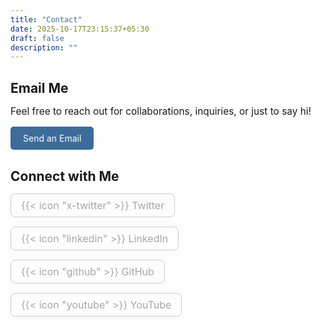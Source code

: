 ```yaml
---
title: "Contact"
date: 2025-10-17T23:15:37+05:30
draft: false
description: ""
---
```

<style>
        h1 {
            text-align: left;
            font-size: 2em;
            margin-bottom: 20px;
        }
        .section {
            margin-bottom: 30px;
        }
        .section h2 {
            text-align: left;
            font-size: 1.5em;
            margin-bottom: 15px;
        }
        .email-contact p {
            text-align: left;
            margin-bottom: 15px;
            font-size: 1.1em;
        }
        .email-contact a {
            display: inline-block;
            padding: 10px 20px;
            background-color: #3d6c9aff; /* Light mode button color */
            color: #fff;
            text-decoration: none;
            border-radius: 5px;
            transition: background-color 0.3s;
        }
        .email-contact a:hover {
            background-color: #2c3e50; /* Light mode hover */
        }
        .connect-me-section {
            text-align: left;
        }
        .connect-me-title {
            font-size: 2rem;
            margin-bottom: 30px;
        }
        .connect-me-links {
            display: flex;
            justify-content: left;
            gap: 15px;
            flex-wrap: wrap;
        }
        .connect-youtube-link,
        .connect-twitter-link,
        .connect-linkedin-link,
        .connect-github-link {
            text-decoration: none;
            padding: 8px 16px;
            border: 1px solid #ccc;
            border-radius: 8px;
            color: #a7a7a7 ;
            font-size: 16px;
            transition: background-color 0.3s, border-color 0.3s;
        }
        .connect-youtube-link:hover,
        .connect-twitter-link:hover,
        .connect-linkedin-link:hover,
        .connect-github-link:hover {
            background-color: #f0f0f0;
            border-color: #999;
        }

        .connect-icon-youtube,
        .connect-icon-twitter,
        .connect-icon-linkedin,
        .connect-icon-github {
            margin-right: 8px;
        }

        /* Dark Mode Adjustments */
        @media (prefers-color-scheme: dark) {
            body {
                /*background-color: #1a1a1a ;  Dark mode background */
                color: #e0e0e0; /* Dark mode text */
            }
            h1 {
                color: #e0e0e0;
            }
            h2 {
                color: #b0b0b0; /* Slightly lighter gray for subheadings */
            }
            .email-contact a {
                background-color: #4a90e2; /* Brighter blue for dark mode button */
            }
            .email-contact a:hover {
                background-color: #357abd; /* Darker shade on hover */
            }
        }
    </style>
<body>
    <div class="section email-contact">
        <h2>Email Me</h2>
        <p>Feel free to reach out for collaborations, inquiries, or just to say hi!</p>
        <a href="mailto:maheshbabumb08@gmail.com">Send an Email</a>
    </div>
    <div class="section connect">
        <h2>Connect with Me</h2>
        <section class="connect-me-section">
            <div class="connect-me-links">
                <a href="https://x.com/maheshbabu168"
                 target="_blank" class="connect-twitter-link">
                    {{< icon "x-twitter" >}}
                    Twitter
                </a>
                <a href="https://www.linkedin.com/in/ayodhya-mahesh-babu-387845254/" target="_blank" class="connect-linkedin-link">
                    {{< icon "linkedin" >}}
                    LinkedIn
                </a>
                <a href="https://github.com/ayodhya16" target="_blank" class="connect-github-link">
                    {{< icon "github" >}}
                     GitHub
                </a>
                <a href="https://www.youtube.com/@maheshbabu2221" target="_blank" class="connect-youtube-link">
                    {{< icon "youtube" >}}
                    YouTube
                </a>
            </div>
        </section>
    </div>
</body>